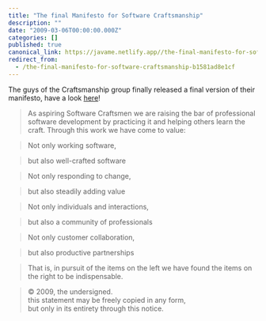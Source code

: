 ```yaml
---
title: "The final Manifesto for Software Craftsmanship"
description: ""
date: "2009-03-06T00:00:00.000Z"
categories: []
published: true
canonical_link: https://javame.netlify.app//the-final-manifesto-for-software-craftsmanship-b1581ad8e1cf
redirect_from:
  - /the-final-manifesto-for-software-craftsmanship-b1581ad8e1cf
---
```


The guys of the Craftsmanship group finally released a final version of their manifesto, have a look [here](http://manifesto.softwarecraftsmanship.org/)!

> As aspiring Software Craftsmen we are raising the bar of professional software development by practicing it and helping others learn the craft. Through this work we have come to value:

> Not only working software,

> but also well-crafted software

> Not only responding to change,

> but also steadily adding value

> Not only individuals and interactions,

> but also a community of professionals

> Not only customer collaboration,

> but also productive partnerships

> That is, in pursuit of the items on the left we have found the items on the right to be indispensable.

> © 2009, the undersigned.  
> this statement may be freely copied in any form,  
> but only in its entirety through this notice.
